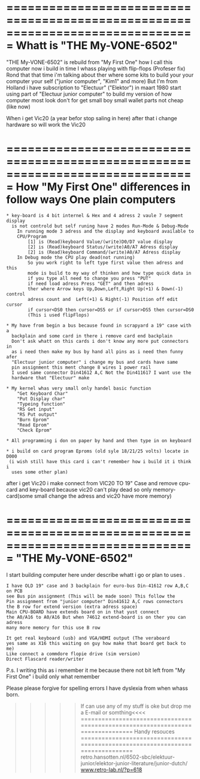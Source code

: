 ===============================================================================
Whatt is "THE My-VONE-6502" 
===============================================================================

"THE My-VONE-6502" is rebuild from "My First One" how I call this computer now 
i build in time I whass playing with flip-flops (Profeser fix)
Rond that that time i'm talking about ther where some kits to build your your
computer your self ("junior computer", "Kim1" and more) But I'm from Holland i
have subscription to "Electuur" ("Elektor") in maart 1980 start using part of 
"Electuur junior computer" to build my version of how computer most look don't
for get small boy small wallet parts not cheap (like now) 

When i get Vic20 (a year befor stop saling in here) after that i change 
hardware so will work the Vic20 

===============================================================================
How "My First One" differences in follow ways One plain computers
===============================================================================
    * key-board is 4 bit internel & Hex and 4 adress 2 vaule 7 segment display
      is not controld but self runing have 2 modes Run-Mode & Debug-Mode
        In running mode 3 adress and the display and keyboard available to 
        CPU/Program
            [1] is (Read)keyboard Value/(write)D0/D7 value display
            [2] is (Read)keyboard Status/(write)A0/A7 Adress display
            [2] is (Read)keyboard Command/(write)A0/A7 Adress display
        In Debug mode the CPU play dead(not running) 
            So you work right to left type first value then adress and this 
            mode is build to my way of thinken and how type quick data in 
            if you type all need to change you press "PUT" 
            if need load adress Press "GET" and then adress
            ther where Arrow keys Up,Down,Left,Right Up(+1) & Down(-1) control
            adress count and  Left(+1) & Right(-1) Position off edit cursor
            if cursor<DS0 then cursor=DS5 or if cursor>DS5 then cursor=DS0 
            (This i used flipFlops)

    * My have from begin a bus because found in scrapyard a 19" case with a 
      backplain and some card in there i remove card end backplain
      Don't ask whatt on this cards i don't know any more put connectors in 
      as i need then make my bus by hand all pins as i need then funny afer 
      "Electuur junior computer" i change my bus and cards have same 
      pin assignment this ment change 8 wires 1 power rail 
      I used same connector Din41612 A,C Not the Din411617 I want use the 
      hardware that "Electuur" make 
    
    * My kernel whas very small only handel basic function 
        "Get Keyboard Char" 
        "Put Display char" 
        "Typeing function" 
        "RS Get input" 
        "RS Put output"
        "Burn Eprom" 
        "Read Eprom"
        "Check Eprom"  

    * All programming i don on paper by hand and then type in on keyboard

    * i build on card program Eproms (old syle 18/21/25 volts) locate in D000
     (i wish still have this card i can't remember how i build it i think i 
      uses some other plan)

after i get Vic20 i make connect from VIC20 TO 19" Case and remove cpu-card 
and key-board because vic20 can't play dead so only memory-card(some small 
change the adress and vic20 have more memory)

===============================================================================
"THE My-VONE-6502" 
===============================================================================
I start building computer here under describe whatt i go or plan to uses .

    I have OLD 19" case and 3 backplain for euro-bus Din-41612 row A,B,C on PCB
    see Bus pin assignment (This will be made soon) This follow the 
    Pin assignment from "junior computer" Din41612 A,C rows connectors 
    the B row for extend version (extra adress space)
    Main CPU-BOARD have extends board on in that yust connect 
    the A0/A16 to A0/A16 But when 74612 extend-board is on ther you can adress
    many more memory for this use B row

    It get real keyboard (usb) and VGA/HDMI output (The veraboard 
    yes same as X16 this waiting on guy how make that board get back to me) 
    Like connect a commdore flopie drive (sim version) 
    Direct Flascard reader/writer

P.s.
I writing this as i remember it me because there not bit left from "My First One" 
i build only what remember 

Please please forgive for spelling errors I have dyslexia from when whass born.


>>>>>If can use any of my stuff is oke but drop me a E-mail or somthing<<<<
===============================================================================
Handy resouces
===============================================================================
retro.hansotten.nl/6502-sbc/elektuur-junior/elektor-junior-literature/junior-dutch/
www.retro-lab.nl/?p=618